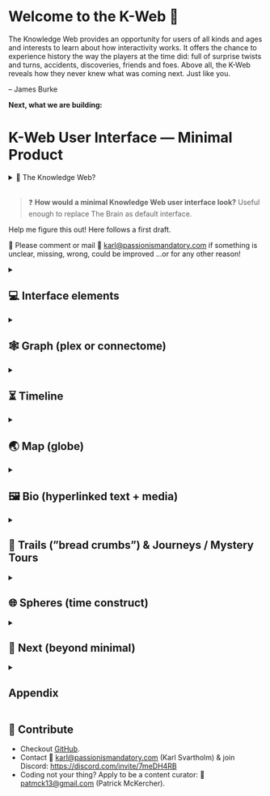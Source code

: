 # Welcome to the K-Web 👋

The Knowledge Web provides an opportunity for users of all kinds and ages and interests to learn about how interactivity works. It offers the chance to experience history the way the players at the time did: full of surprise twists and turns, accidents, discoveries, friends and foes. Above all, the K-Web reveals how they never knew what was coming next. Just like you.

 – James Burke 

**Next, what we are building:**


<!--

**Here are some ideas to get you started:**

🙋‍♀️ A short introduction - what is your organization all about?
🌈 Contribution guidelines - how can the community get involved?
👩‍💻 Useful resources - where can the community find your docs? Is there anything else the community should know?
🍿 Fun facts - what does your team eat for breakfast?
🧙 Remember, you can do mighty things with the power of [Markdown](https://docs.github.com/github/writing-on-github/getting-started-with-writing-and-formatting-on-github/basic-writing-and-formatting-syntax)
-->


# K-Web User Interface — Minimal Product

<details>
  <summary>🧐 The Knowledge Web?</summary>

  Find an explanation [here](https://webbrain.com/brainpage/brain/C6015FA0-82BF-F1FA-9D05-0EA9FD7F845E#-2751) (in the old Knowledge Web [Brain](https://www.thebrain.com/)).

  - More, not mentioned there…
    - The K-Web should help you see how you connect to everything (and how everyone is significant).
    - The K-Web should make you realize that you are in a box (which one & its limitations).
        
        💬 Not to forget: Even thought James Burke’s thinking has changed the universe, or at least changed how people perceive history, change & themselves in relation to it, James Burke’s Knowledge Web will always be biased & limited (it exists in the “Burke Box”).
        
  - Thoughts on the passage of time…
    
    Note that the core vision is about ¼ century old, yet not fully explored elsewhere, as far as I know… Let's start with the original vision and build on it!
</details>

<br>

> ❓ **How would a minimal Knowledge Web user interface look?** Useful enough to replace The Brain as default interface.
> 

Help me figure this out! Here follows a first draft.

💬 Please comment or mail 📨 [karl@passionismandatory.com](mailto:karl@passionismandatory.com) if something is unclear, missing, wrong, could be improved ...or for any other reason!

<details><summary><h2>💻 Interface elements</h2></summary>

![From the recent experiment “graphviz1”, has all core elements.](/profile/img/Untitled.png)

From the recent experiment “graphviz1”, has all core elements.

![From the recent experiment “sketch”, perhaps more of the look we want but it lacks one element: the timeline.](/profile/img/Untitled%201.png)

From the recent experiment “sketch”, perhaps more of the look we want but it lacks one element: the timeline.

![A prototype from the early 2000s (shown in [this video](https://youtu.be/_gtQ5LDx_H0)).](/profile/img/Untitled%202.png)

A prototype from the early 2000s (shown in [this video](https://youtu.be/_gtQ5LDx_H0)).

Interaction with any of the elements is reflected in the others (instantly / on hover).

### **💎 Minor elements**

- 🔍 Search nodes (by name)
- 🔗 Back / forward buttons work & URL shareable (node ref. in URL, ex `?node=...`)
</details>

<details><summary><h2>🕸️ Graph (plex or connectome)</h2></summary>

- 1. Chosen node & neighbors (names) + links.
    
    ![From [The Brain](https://webbrain.com/brainpage/brain/C6015FA0-82BF-F1FA-9D05-0EA9FD7F845E#-2209).](/profile/img/Untitled%203.png)
    
    From [The Brain](https://webbrain.com/brainpage/brain/C6015FA0-82BF-F1FA-9D05-0EA9FD7F845E#-2209).
    
    - Another example
        
        ![From one of the recent experiments.](/profile/img/Untitled%204.png)
        
        From one of the recent experiments.
        
- 2. Link descriptions (always or when hovered / neighbor hovered).
    
    ![From The Brain.](/profile/img/Untitled%205.png)
    
    From The Brain.
    
    ![From the experiment “graphviz1”.](/profile/img/Untitled%206.png)
    
    From the experiment “graphviz1”.
    
- 3. Click node to travel.
    
    Graph, timeline, map & bio is updated.
    
- 4. Hover node to preview bio, timeline & map
    
    Just like Click / Travel above, but a preview (move your cursor and you are back).
    
- 5. Extra: See 2nd neighbors [on hover]…

</details>

<details><summary><h2>⏳ Timeline</h2></summary>

![From [https://observablehq.com/@liuyao12/timeline](https://observablehq.com/@liuyao12/timeline) — not perfect but might be a start?](/profile/img/Untitled%207.png)

From [https://observablehq.com/@liuyao12/timeline](https://observablehq.com/@liuyao12/timeline) — not perfect but might be a start?

**Default mode:**

1. Show lifespan of current node (highlighted / at the top).
2. Show neighboring nodes.
3. Hover / Click; preview, just like hovering / clicking neighbors in the *Graph*.

**Extra:** Possible to zoom and pan.

</details>

<details><summary><h2>🌏 Map (globe)</h2></summary>

Generally a dim globe in the top left corner, unless interacted with (click to “activate” & enlarge).

![Activated globe in “sketch” experiment using CesiumJS.](/profile/img/Untitled%208.png)

Activated globe in “sketch” experiment using CesiumJS.

![(Eurocentric) Google Earth example.](/profile/img/Untitled%209.png)

(Eurocentric) Google Earth example.

1. Prominent pin & center on location (or birth place) of current node.
2. Small dots (or pins) on the neighboring nodes' locations.
3. Click / Hover dots / pin; go to / preview, same as *Graph* (& *Timeline*).

</details>

<details><summary><h2>🖼️ Bio (hyperlinked text + media)</h2></summary>

Biography / information with text, images, links (to other nodes), etc …much like The Brain.

- Click / Hover (internal) link; preview, same as *Graph*(, *Timeline* & *Map*).
    
    ![From The Brain.](/profile/img/Untitled%2010.png)
    
    From The Brain.
    

</details>

<details><summary><h2>👣 Trails (”bread crumbs”) & Journeys / Mystery Tours</h2></summary>

**Trail / breadcrumb:** Show the last 6-10 visited nodes and their relationships.

**Journeys / Mystery Tours:** Stored Trails that can be followed along.

![Textual representation.](/profile/img/Untitled%2011.png)

Textual representation.

![Graph representation example (from experiment “3d-graph-present”).](/profile/img/Untitled%2012.png)

Graph representation example (from experiment “3d-graph-present”).

PS. The Brain seems to have a sort of bread crumb only on desktop (not available to the public).

</details>

<details><summary><h2>🌐 Spheres (time construct)</h2></summary>

> 📢 **Please help us with this!** Ask [Karl](mailto:karl@passionismandatory.com) for sample data & details 🙃

Century spheres (+ outer “Gateway layer”): a potentially delightful (optional) way to explore & enter into the Web. Perhaps described best by Burke in this [old video](https://youtu.be/Ei8aATwB5Q4).

![From the video.](/profile/img/nse-1928341916485975160-12767.jpg)

From the video.

Some experiments:

![Incomplete & “fake” but might get the idea across…](/profile/img/2023-05-14-spheres.png)

Incomplete & “fake” but might get the idea across…

![Slightly less “fake” (actually a force directed graph) but still not real (a few more connections and it collapses).](/profile/img/2023-05-23-spheres.png)

Slightly less “fake” (actually a force directed graph) but still not real (a few more connections and it collapses).

**All three examples lack:**

- Display current century ex “19th century” or “1800s” (or “modern world” / “gateways”).
- Links between centuries (not crucial).

</details>

<details><summary><h2>🔭 Next (beyond minimal)</h2></summary>

## 🌌 Extended exploration from timeline & map

Explore from timeline, map & a combination: *“What else was going on there at that time?”* ...not only from the graph.

## 🤖 Avatar assistant (James Burke ~AI)

> ***HELP AVATAR (CAN BE TURNED OFF)***
> 
> 
> *Needs to be able to answer queries in voice and/or writing. Unprompted, it should be able to remind, praise, teach, suggest, auto-explain; etc.
> [Design of avatar in keeping with overall design, perhaps something like a semi-translucent hologram head and shoulders of Burke]*
> 

From a (2004?) design document.

</details>

<details><summary><h2>Appendix</h2></summary>

## 💽 The database(s)

- **The Brain**
    - The official Knowledge Web lives in The Brain (Team license required to edit).
    - Auto exporting the data is easy.
    - Reading is too.
- **Old XML**
    - ~2 000 old xml-files (~12 000 links); has link description lacking in The Brain…
- **Wikipedia** / data
    - Plan: Wikipedia links → all nodes in The Brain; supplement & augment with WikiData.

</details>

## 🤲 Contribute

- Checkout [GitHub](https://github.com/knowledge-web/kweb-ui).
- Contact 💌 [karl@passionismandatory.com](mailto:karl@passionismandatory.com) (Karl Svartholm) & join Discord: https://discord.com/invite/7meDH4RB
- Coding not your thing? Apply to be a content curator: 💌 [patmck13@gmail.com](https://www.notion.so/2021-09-13-Trying-something-d45a7629595f45c6b26400d1d9f06ebc?pvs=21) (Patrick McKercher).
